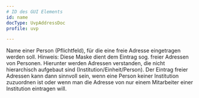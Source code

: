 ```yaml
---
# ID des GUI Elements
id: name
docType: UvpAddressDoc
profile: uvp

---
```


Name einer Person (Pflichtfeld), für die eine freie Adresse eingetragen werden soll. Hinweis: Diese Maske dient dem Eintrag sog. freier Adressen von Personen. Hierunter werden Adressen verstanden, die nicht hierarchisch aufgebaut sind (Institution/Einheit/Person). Der Eintrag freier Adressen kann dann sinnvoll sein, wenn eine Person keiner Institution zuzuordnen ist oder wenn man die Adresse von nur einem Mitarbeiter einer Institution eintragen will.
